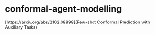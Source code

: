 # conformal-agent-modelling
[https://arxiv.org/abs/2102.08898](Few-shot Conformal Prediction with Auxiliary Tasks)
